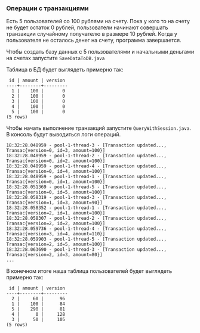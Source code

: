 ### Операции с транзакциями
Есть 5 пользователей со 100 рублями на счету. Пока у кого то на счету не будет остаток 0 рублей, пользователи начинают совершать транзакции случайному получателю в размере 10 рублей. Когда у пользователя не осталось денег на счету, программа завершается.

Чтобы создать базу данных с 5 пользователями и начальными деньгами на счетах запустите `SaveDataToDB.java`

Таблица в БД будет выглядеть примерно так:
```
 id | amount | version 
----+--------+---------
  1 |    100 |       0
  2 |    100 |       0
  3 |    100 |       0
  4 |    100 |       0
  5 |    100 |       0
(5 rows)
```
Чтобы начать выполнение транзакций запустите `QueryWithSession.java`. В консоль будут выводиться логи операций.

```
18:32:28.048959 - pool-1-thread-3 - [Transaction updated..., Transac{version=0, id=3, amount=100}]
18:32:28.048959 - pool-1-thread-2 - [Transaction updated..., Transac{version=0, id=2, amount=100}]
18:32:28.048959 - pool-1-thread-4 - [Transaction updated..., Transac{version=0, id=4, amount=100}]
18:32:28.048959 - pool-1-thread-1 - [Transaction updated..., Transac{version=0, id=1, amount=100}]
18:32:28.051369 - pool-1-thread-5 - [Transaction updated..., Transac{version=0, id=5, amount=100}]
18:32:28.058319 - pool-1-thread-3 - [Transaction updated..., Transac{version=1, id=3, amount=90}]
18:32:28.058352 - pool-1-thread-1 - [Transaction updated..., Transac{version=2, id=1, amount=100}]
18:32:28.058307 - pool-1-thread-2 - [Transaction updated..., Transac{version=2, id=2, amount=100}]
18:32:28.059736 - pool-1-thread-4 - [Transaction updated..., Transac{version=3, id=4, amount=110}]
18:32:28.059903 - pool-1-thread-5 - [Transaction updated..., Transac{version=2, id=5, amount=100}]
18:32:28.063690 - pool-1-thread-3 - [Transaction updated..., Transac{version=2, id=3, amount=80}]
...
```

В конечном итоге наша таблица пользователей будет выглядеть примерно так:

```
 id | amount | version 
----+--------+---------
  2 |     60 |      96
  1 |    100 |      84
  5 |    290 |      81
  4 |      0 |     128
  3 |     50 |     105
(5 rows)
```